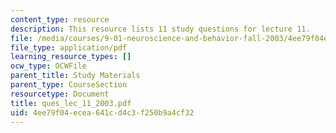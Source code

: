 ```yaml
---
content_type: resource
description: This resource lists 11 study questions for lecture 11.
file: /media/courses/9-01-neuroscience-and-behavior-fall-2003/4ee79f04ecea641cd4c3f250b9a4cf32_ques_lec_11_2003.pdf
file_type: application/pdf
learning_resource_types: []
ocw_type: OCWFile
parent_title: Study Materials
parent_type: CourseSection
resourcetype: Document
title: ques_lec_11_2003.pdf
uid: 4ee79f04-ecea-641c-d4c3-f250b9a4cf32
---
```

